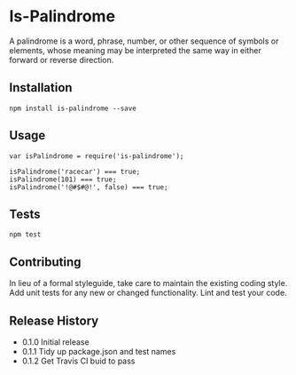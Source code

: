 Is-Palindrome
=============

A palindrome is a word, phrase, number, or other sequence of symbols or elements, whose meaning may be interpreted the same way in either forward or reverse direction.

## Installation
```
npm install is-palindrome --save
```

## Usage
```
var isPalindrome = require('is-palindrome');

isPalindrome('racecar') === true;
isPalindrome(101) === true;
isPalindrome('!@#$#@!', false) === true;
```

## Tests
```
npm test
```

## Contributing

In lieu of a formal styleguide, take care to maintain the existing coding style.
Add unit tests for any new or changed functionality. Lint and test your code.

## Release History

* 0.1.0 Initial release
* 0.1.1 Tidy up package.json and test names
* 0.1.2 Get Travis CI buid to pass
